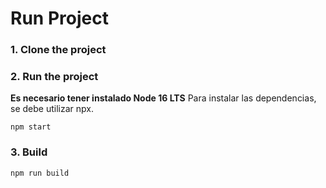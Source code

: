 # Run Project
### 1. Clone the project

### 2. Run the project

**Es necesario tener instalado Node 16 LTS**
Para instalar las dependencias, se debe utilizar npx.

```shell
npm start
```

### 3. Build
```shell
npm run build
```
